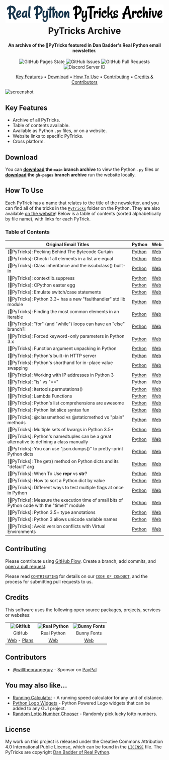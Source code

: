 <!-- Logo -->
<h1 align="center">
  <img src="https://github.com/willtheorangeguy/PyTricks-Archive/blob/main/docs/images/logo.png" alt="PyTricks Archive">
  <br>
  PyTricks Archive
  <br>
</h1>

<!-- Copy -->
<h4 align="center">An archive of the 🐍PyTricks featured in Dan Badder's Real Python email newsletter.</h4>

<!-- Badges -->
<div align="center">
  <!-- Stability -->
  <img alt="GitHub Pages State" src="https://github.com/willtheorangeguy/PyTricks-Archive/actions/workflows/pages/pages-build-deployment/badge.svg?branch=gh-pages">
  <!-- Issues -->
  <img alt="GitHub Issues" src="https://img.shields.io/github/issues/willtheorangeguy/PyTricks-Archive">
  <!-- Pull Requests -->
  <img alt="GitHub Pull Requests" src="https://img.shields.io/github/issues-pr/willtheorangeguy/PyTricks-Archive">
  <!-- Discord -->
  <img alt="Discord Server ID" src="https://img.shields.io/discord/1012602070001520710">
</div>

<!-- Navigation -->
<p align="center">
  <a href="#key-features">Key Features</a> •
  <a href="#download">Download</a> •
  <a href="#how-to-use">How To Use</a> •
  <a href="#contributing">Contributing</a> •
  <a href="#credits">Credits & Contributors</a>
</p>

<!-- Screenshot(s) -->
![screenshot](https://github.com/willtheorangeguy/PyTricks-Archive/blob/main/docs/images/welcome.gif)

## Key Features

* Archive of all PyTricks.
* Table of contents available.
* Available as Python `.py` files, or on a website.
* Website links to specific PyTricks.
* Cross platform.

## Download

You can **[download](https://github.com/willtheorangeguy/PyTricks-Archive/archive/refs/heads/main.zip) the `main` branch archive** to view the Python `.py` files or **[download](https://github.com/willtheorangeguy/PyTricks-Archive/archive/refs/heads/gh-pages.zip) the `gh-pages` branch archive** run the website locally.

## How To Use

Each PyTrick has a name that relates to the title of the newsletter, and you can find all of the tricks in the [`PyTricks`](https://github.com/willtheorangeguy/PyTricks-Archive/tree/main/PyTricks) folder on the Python. They are also available [on the website](https://willtheorangeguy.github.io/PyTricks-Archive/)! Below is a table of contents (sorted alphabetically by file name), with links for each PyTrick.

### Table of Contents

|**Original Email Titles**|**Python**|**Web**|
|-------------------------|--------|-------|
|[🐍PyTricks]: Peeking Behind The Bytecode Curtain|[Python](https://github.com/willtheorangeguy/PyTricks-Archive/blob/main/PyTricks/bytecodecurtain.py)|[Web](https://willtheorangeguy.github.io/PyTricks-Archive/#bytecodecurtain)|
|[🐍PyTricks]: Check if all elements in a list are equal|[Python](https://github.com/willtheorangeguy/PyTricks-Archive/blob/main/PyTricks/checkifallequal.py)|[Web](https://willtheorangeguy.github.io/PyTricks-Archive/#checkifallequal)|
|[🐍PyTricks]: Class inheritance and the issubclass() built-in|[Python](https://github.com/willtheorangeguy/PyTricks-Archive/blob/main/PyTricks/classinheritance.py)|[Web](https://willtheorangeguy.github.io/PyTricks-Archive/#classinheritance)|
|[🐍PyTricks]: contextlib.suppress|[Python](https://github.com/willtheorangeguy/PyTricks-Archive/blob/main/PyTricks/contextlib.suppress.py)|[Web](https://willtheorangeguy.github.io/PyTricks-Archive/#contextlib)|
|[🐍PyTricks]: CPython easter egg|[Python](https://github.com/willtheorangeguy/PyTricks-Archive/blob/main/PyTricks/cpythoneasteregg.py)|[Web](https://willtheorangeguy.github.io/PyTricks-Archive/#cpythoneasteregg)|
|[🐍PyTricks]: Emulate switch/case statements|[Python](https://github.com/willtheorangeguy/PyTricks-Archive/blob/main/PyTricks/emulateswitchcasestatements.py)|[Web](https://willtheorangeguy.github.io/PyTricks-Archive/#emulateswitchcasestatements)|
|[🐍PyTricks]: Python 3.3+ has a new "faulthandler" std lib module|[Python](https://github.com/willtheorangeguy/PyTricks-Archive/blob/main/PyTricks/faulthandler.py)|[Web](https://willtheorangeguy.github.io/PyTricks-Archive/#faulthandler)|
|[🐍PyTricks]: Finding the most common elements in an iterable|[Python](https://github.com/willtheorangeguy/PyTricks-Archive/blob/main/PyTricks/findmostcommonelement.py)|[Web](https://willtheorangeguy.github.io/PyTricks-Archive/#findmostcommonelement)|
|[🐍PyTricks]: "for" (and "while") loops can have an "else" branch?!|[Python](https://github.com/willtheorangeguy/PyTricks-Archive/blob/main/PyTricks/forandwhileelsebranch.py)|[Web](https://willtheorangeguy.github.io/PyTricks-Archive/#forandwhileelsebranch)|
|[🐍PyTricks]: Forced keyword-only parameters in Python 3.x|[Python](https://github.com/willtheorangeguy/PyTricks-Archive/blob/main/PyTricks/forcedkeywordparameters.py)|[Web](https://willtheorangeguy.github.io/PyTricks-Archive/#forcedkeywordparameters)|
|[🐍PyTricks]: Function argument unpacking in Python|[Python](https://github.com/willtheorangeguy/PyTricks-Archive/blob/main/PyTricks/functionargumentunpacking.py)|[Web](https://willtheorangeguy.github.io/PyTricks-Archive/#functionargumentunpacking)|
|[🐍PyTricks]: Python's built-in HTTP server|[Python](https://github.com/willtheorangeguy/PyTricks-Archive/blob/main/PyTricks/httpserver.py)|[Web](https://willtheorangeguy.github.io/PyTricks-Archive/#httpserver)|
|[🐍PyTricks]: Python's shorthand for in-place value swapping|[Python](https://github.com/willtheorangeguy/PyTricks-Archive/blob/main/PyTricks/inplacevalueswapping.py)|[Web](https://willtheorangeguy.github.io/PyTricks-Archive/#inplacevalueswapping)|
|[🐍PyTricks]: Working with IP addresses in Python 3|[Python](https://github.com/willtheorangeguy/PyTricks-Archive/blob/main/PyTricks/ipaddresses.py)|[Web](https://willtheorangeguy.github.io/PyTricks-Archive/#ipaddresses)|
|[🐍PyTricks]: "is" vs "=="|[Python](https://github.com/willtheorangeguy/PyTricks-Archive/blob/main/PyTricks/isvsequals.py)|[Web](https://willtheorangeguy.github.io/PyTricks-Archive/#isvsequals)|
|[🐍PyTricks]: itertools.permutations()|[Python](https://github.com/willtheorangeguy/PyTricks-Archive/blob/main/PyTricks/itertools.permutations.py)|[Web](https://willtheorangeguy.github.io/PyTricks-Archive/#itertools)|
|[🐍PyTricks]: Lambda Functions|[Python](https://github.com/willtheorangeguy/PyTricks-Archive/blob/main/PyTricks/lambdafunctions.py)|[Web](https://willtheorangeguy.github.io/PyTricks-Archive/#lambdafunctions)|
|[🐍PyTricks]: Python's list comprehensions are awesome|[Python](https://github.com/willtheorangeguy/PyTricks-Archive/blob/main/PyTricks/listcomprehensions.py)|[Web](https://willtheorangeguy.github.io/PyTricks-Archive/#listcomprehensions)|
|[🐍PyTricks]: Python list slice syntax fun|[Python](https://github.com/willtheorangeguy/PyTricks-Archive/blob/main/PyTricks/listslice.py)|[Web](https://willtheorangeguy.github.io/PyTricks-Archive/#listslice)|
|[🐍PyTricks]: @classmethod vs @staticmethod vs "plain" methods|[Python](https://github.com/willtheorangeguy/PyTricks-Archive/blob/main/PyTricks/methodscomparison.py)|[Web](https://willtheorangeguy.github.io/PyTricks-Archive/#methodscomparison)|
|[🐍PyTricks]: Multiple sets of kwargs in Python 3.5+|[Python](https://github.com/willtheorangeguy/PyTricks-Archive/blob/main/PyTricks/multiplekwargs.py)|[Web](https://willtheorangeguy.github.io/PyTricks-Archive/#multiplekwargs)|
|[🐍PyTricks]: Python's namedtuples can be a great alternative to defining a class manually|[Python](https://github.com/willtheorangeguy/PyTricks-Archive/blob/main/PyTricks/namedtuplealternative.py)|[Web](https://willtheorangeguy.github.io/PyTricks-Archive/#namedtuplealternative)|
|[🐍PyTricks]: You can use "json.dumps()" to pretty-print Python dicts|[Python](https://github.com/willtheorangeguy/PyTricks-Archive/blob/main/PyTricks/prettyprintdicts.py)|[Web](https://willtheorangeguy.github.io/PyTricks-Archive/#prettyprintdicts)|
|[🐍PyTricks]: The get() method on Python dicts and its "default" arg|[Python](https://github.com/willtheorangeguy/PyTricks-Archive/blob/main/PyTricks/pythondictgetmethod.py)|[Web](https://willtheorangeguy.github.io/PyTricks-Archive/#pythondictgetmethod)|
|[🐍PyTricks]: When To Use __repr__ vs __str__?|[Python](https://github.com/willtheorangeguy/PyTricks-Archive/blob/main/PyTricks/reprvsstr.py)|[Web](https://willtheorangeguy.github.io/PyTricks-Archive/#reprvsstr)|
|[🐍PyTricks]: How to sort a Python dict by value|[Python](https://github.com/willtheorangeguy/PyTricks-Archive/blob/main/PyTricks/sortdictbyvalue.py)|[Web](https://willtheorangeguy.github.io/PyTricks-Archive/#sortdictbyvalue)|
|[🐍PyTricks]: Different ways to test multiple flags at once in Python|[Python](https://github.com/willtheorangeguy/PyTricks-Archive/blob/main/PyTricks/testmultipleflags.py)|[Web](https://willtheorangeguy.github.io/PyTricks-Archive/#testmultipleflags)|
|[🐍PyTricks]: Measure the execution time of small bits of Python code with the "timeit" module|[Python](https://github.com/willtheorangeguy/PyTricks-Archive/blob/main/PyTricks/timeit.py)|[Web](https://willtheorangeguy.github.io/PyTricks-Archive/#timeit)|
|[🐍PyTricks]: Python 3.5+ type annotations|[Python](https://github.com/willtheorangeguy/PyTricks-Archive/blob/main/PyTricks/typeannotations.py)|[Web](https://willtheorangeguy.github.io/PyTricks-Archive/#typeannotations)|
|[🐍PyTricks]: Python 3 allows unicode variable names|[Python](https://github.com/willtheorangeguy/PyTricks-Archive/blob/main/PyTricks/unicodevariablename.py)|[Web](https://willtheorangeguy.github.io/PyTricks-Archive/#unicodevariablename)|
|[🐍PyTricks]: Avoid version conflicts with Virtual Environments|[Python](https://github.com/willtheorangeguy/PyTricks-Archive/blob/main/PyTricks/virtualenvs.py)|[Web](https://willtheorangeguy.github.io/PyTricks-Archive/#virtualenvs)|

## Contributing

Please contribute using [GitHub Flow](https://guides.github.com/introduction/flow). Create a branch, add commits, and [open a pull request](https://github.com/willtheorangeguy/PyTricks-Archive/compare).

Please read [`CONTRIBUTING`](CONTRIBUTING.md) for details on our [`CODE OF CONDUCT`](CODE_OF_CONDUCT.md), and the process for submitting pull requests to us.

## Credits

This software uses the following open source packages, projects, services or websites:

<!-- Credits Table -->
<table>
  <tr>
    <th align="center"><img src="https://applets.imgix.net/https%3A%2F%2Fassets.ifttt.com%2Fimages%2Fchannels%2F2107379463%2Ficons%2Fmonochrome_large.png?w=240&h=240&s=8a19bbc158996d098e2fb18310ba7f33" width="150" height="150" alt="GitHub"/></th>
    <th align="center"><img src="https://s3.dualstack.us-east-2.amazonaws.com/pythondotorg-assets/media/files/python-logo-only.svg" width="150" height="150" alt="Real Python"/></th>
    <th align="center"><img src="https://s3-eu-west-1.amazonaws.com/tpd/logos/60ae96c09f902b0001b4569c/0x0.png" width="150" height="150" alt="Bunny Fonts"/></th>
  </tr>
  <tr>
    <td align="center">GitHub</td>
    <td align="center">Real Python</td>
    <td align="center">Bunny Fonts</td>
  </tr>
  <tr>
    <td align="center"><a href="https://github.com/">Web</a> - <a href="https://github.com/pricing">Plans</a></td>
    <td align="center"><a href="https://realpython.com/">Web</a></td>
    <td align="center"><a href="https://fonts.bunny.net/">Web</a></td>
</table>

## Contributors

* [@willtheorangeguy](https://github.com/willtheorangeguy) - Sponsor on [PayPal](https://paypal.me/wvdg44?country.x=CA&locale.x=en_US)

## You may also like...

* [Running Calculator](https://github.com/willtheorangeguy/Running-Calculator) - A running speed calculator for any unit of distance.
* [Python Logo Widgets](https://github.com/willtheorangeguy/Python-Logo-Widgets) - Python Powered Logo widgets that can be added to any GUI project.
* [Random Lotto Number Chooser](https://github.com/willtheorangeguy/Random-Lotto-Number-Chooser) - Randomly pick lucky lotto numbers.

## License

My work on this project is released under the Creative Commons Attribution 4.0 International Public License, which can be found in the [`LICENSE`](LICENSE.md) file. The PyTricks are copyright [Dan Badder of Real Python](https://realpython.com/).
